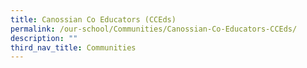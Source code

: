 ```yaml
---
title: Canossian Co Educators (CCEds)
permalink: /our-school/Communities/Canossian-Co-Educators-CCEds/
description: ""
third_nav_title: Communities
---
```

